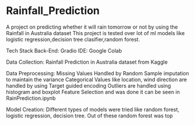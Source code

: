 # Rainfall_Prediction
A project on predicting whether it will rain tomorrow or not by using the Rainfall in Australia dataset This project is tested over lot of ml models like logistic regression,decision tree clasifier,random forest. 

Tech Stack
Back-End: Gradio
IDE: Google Colab

Data Collection:
Rainfall Prediction in Australia dataset from Kaggle

Data Preprocessing:
Missing Values Handled by Random Sample imputation to maintain the variance
Categorical Values like location, wind direction are handled by using Target guided encoding
Outliers are handled using histogram and boxplot
Feature Selection and was done it can be seen in RainPrediction.ipynb

Model Creation:
Different types of models were tried like random forest, logistic regression, decision tree.
Out of these random forest was top 
